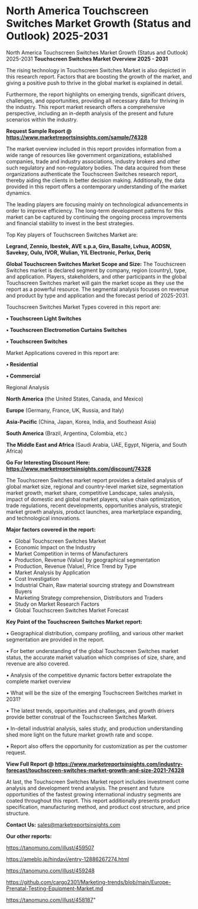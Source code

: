 # North America Touchscreen Switches Market Growth (Status and Outlook) 2025-2031
North America Touchscreen Switches Market Growth (Status and Outlook) 2025-2031
<Strong> Touchscreen Switches Market Overview 2025 - 2031</strong>

The rising technology in Touchscreen Switches Market is also depicted in this research report. Factors that are boosting the growth of the market, and giving a positive push to thrive in the global market is explained in detail.

Furthermore, the report highlights on emerging trends, significant drivers, challenges, and opportunities, providing all necessary data for thriving in the industry. This report market research offers a comprehensive perspective, including an in-depth analysis of the present and future scenarios within the industry.

<strong>Request Sample Report @ <a href=https://www.marketreportsinsights.com/sample/74328>https://www.marketreportsinsights.com/sample/74328</a></strong>

The market overview included in this report provides information from a wide range of resources like government organizations, established companies, trade and industry associations, industry brokers and other such regulatory and non-regulatory bodies. The data acquired from these organizations authenticate the Touchscreen Switches research report, thereby aiding the clients in better decision making. Additionally, the data provided in this report offers a contemporary understanding of the market dynamics.

The leading players are focusing mainly on technological advancements in order to improve efficiency. The long-term development patterns for this market can be captured by continuing the ongoing process improvements and financial stability to invest in the best strategies.

Top Key players of Touchscreen Switches Market are:

<strong>Legrand, Zennio, Ibestek, AVE s.p.a, Gira, Basalte, Lvhua, AODSN, Savekey, Oulu, IVOR, Wulian, YIL Electronic, Perlux, Deriq</strong>

<strong><b>Global Touchscreen Switches Market Scope and Size:</b></strong>
The Touchscreen Switches market is declared segment by company, region (country), type, and application. Players, stakeholders, and other participants in the global Touchscreen Switches market will gain the market scope as they use the report as a powerful resource. The segmental analysis focuses on revenue and product by type and application and the forecast period of 2025-2031.

Touchscreen Switches Market Types covered in this report are:

<strong>• Touchscreen Light Switches

• Touchscreen Electromotion Curtains Switches

• Touchscreen Switches</strong>

Market Applications covered in this report are:

<strong>• Residential

• Commercial</strong> 

Regional Analysis

<strong>North America</strong> (the United States, Canada, and Mexico)

<strong>Europe</strong> (Germany, France, UK, Russia, and Italy)

<strong>Asia-Pacific</strong> (China, Japan, Korea, India, and Southeast Asia)

<strong>South America</strong> (Brazil, Argentina, Colombia, etc.)

<strong>The Middle East and Africa</strong> (Saudi Arabia, UAE, Egypt, Nigeria, and South Africa)

<strong>Go For Interesting Discount Here: <a href=https://www.marketreportsinsights.com/discount/74328>https://www.marketreportsinsights.com/discount/74328</a></strong>

The Touchscreen Switches market report provides a detailed analysis of global market size, regional and country-level market size, segmentation market growth, market share, competitive Landscape, sales analysis, impact of domestic and global market players, value chain optimization, trade regulations, recent developments, opportunities analysis, strategic market growth analysis, product launches, area marketplace expanding, and technological innovations.

<strong><b>Major factors covered in the report:</b></strong>
<ul>
  <li>Global Touchscreen Switches Market </li>
  <li>Economic Impact on the Industry</li>
  <li>Market Competition in terms of Manufacturers</li>
  <li>Production, Revenue (Value) by geographical segmentation</li>
  <li>Production, Revenue (Value), Price Trend by Type</li>
  <li>Market Analysis by Application</li>
  <li>Cost Investigation</li>
  <li>Industrial Chain, Raw material sourcing strategy and Downstream Buyers</li>
  <li>Marketing Strategy comprehension, Distributors and Traders</li>
  <li>Study on Market Research Factors</li>
  <li>Global Touchscreen Switches Market Forecast</li>
</ul>

<strong><b>Key Point of the Touchscreen Switches Market report:</b></strong>

• Geographical distribution, company profiling, and various other market segmentation are provided in the report.

• For better understanding of the global Touchscreen Switches market status, the accurate market valuation which comprises of size, share, and revenue are also covered.

• Analysis of the competitive dynamic factors better extrapolate the complete market overview

• What will be the size of the emerging Touchscreen Switches market in 2031?

• The latest trends, opportunities and challenges, and growth drivers provide better construal of the Touchscreen Switches Market.

• In-detail industrial analysis, sales study, and production understanding shed more light on the future market growth rate and scope.

• Report also offers the opportunity for customization as per the customer request.

<strong><b>View Full Report @ <a href=https://www.marketreportsinsights.com/industry-forecast/touchscreen-switches-market-growth-and-size-2021-74328>https://www.marketreportsinsights.com/industry-forecast/touchscreen-switches-market-growth-and-size-2021-74328</a></b></strong>


At last, the Touchscreen Switches Market report includes investment come analysis and development trend analysis. The present and future opportunities of the fastest growing international industry segments are coated throughout this report. This report additionally presents product specification, manufacturing method, and product cost structure, and price structure.

<strong>Contact Us:</strong>
sales@marketreportsinsights.com

<strong>Our other reports:</strong>

<a href=https://tanomuno.com/illust/459507>https://tanomuno.com/illust/459507</a>

<a href=https://ameblo.jp/hindavi/entry-12886267274.html>https://ameblo.jp/hindavi/entry-12886267274.html</a>

<a href=https://tanomuno.com/illust/459248>https://tanomuno.com/illust/459248</a>

<a href=https://github.com/cargo2301/Marketing-trends/blob/main/Europe-Prenatal-Testing-Equipment-Market.md>https://github.com/cargo2301/Marketing-trends/blob/main/Europe-Prenatal-Testing-Equipment-Market.md</a>

<a href=https://tanomuno.com/illust/458187>https://tanomuno.com/illust/458187</a>"
